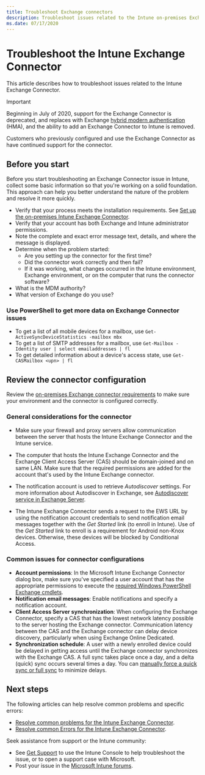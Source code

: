 ```yaml
---
title: Troubleshoot Exchange connectors
description: Troubleshoot issues related to the Intune on-premises Exchange connector.
ms.date: 07/17/2020
---
```

# Troubleshoot the Intune Exchange Connector

This article describes how to troubleshoot issues related to the Intune Exchange Connector.

> [!IMPORTANT]
>
> Beginning in July of 2020, support for the Exchange Connector is deprecated, and replaces with Exchange [hybrid modern authentication](/office365/enterprise/hybrid-modern-auth-overview) (HMA), and the ability to add an Exchange Connector to Intune is removed.
>
> Customers who previously configured and use the Exchange Connector as have continued support for the connector.

## Before you start

Before you start troubleshooting an Exchange Connector issue in Intune, collect some basic information so that you're working on a solid foundation. This approach can help you better understand the nature of the problem and resolve it more quickly.

- Verify that your process meets the installation requirements. See [Set up the on-premises Intune Exchange Connector](/mem/intune/protect/exchange-connector-install).
- Verify that your account has both Exchange and Intune administrator permissions.
- Note the complete and exact error message text, details, and where the message is displayed.
- Determine when the problem started:
  - Are you setting up the connector for the first time?
  - Did the connector work correctly and then fail?
  - If it was working, what changes occurred in the Intune environment, Exchange environment, or on the computer that runs the connector software?
- What is the MDM authority?
- What version of Exchange do you use?

### Use PowerShell to get more data on Exchange Connector issues

- To get a list of all mobile devices for a mailbox, use `Get-ActiveSyncDeviceStatistics -mailbox mbx`
- To get a list of SMTP addresses for a mailbox, use `Get-Mailbox -Identity user | select emailaddresses | fl`
- To get detailed information about a device's access state, use `Get-CASMailbox <upn> | fl`

## Review the connector configuration

Review the [on-premises Exchange connector requirements](/mem/intune/protect/exchange-connector-install#intune-exchange-connector-requirements) to make sure your environment and the connector is configured correctly.

### General considerations for the connector

- Make sure your firewall and proxy servers allow communication between the server that hosts the Intune Exchange Connector and the Intune service.

- The computer that hosts the Intune Exchange Connector and the Exchange Client Access Server (CAS) should be domain-joined and on same LAN. Make sure that the required permissions are added for the account that's used by the Intune Exchange connector.

- The notification account is used to retrieve *Autodiscover* settings. For more information about Autodiscover in Exchange, see [Autodiscover service in Exchange Server](/exchange/architecture/client-access/autodiscover).

- The Intune Exchange Connector sends a request to the EWS URL by using the notification account credentials to send notification email messages together with the *Get Started* link (to enroll in Intune). Use of the *Get Started* link to enroll is a requirement for Android non-Knox devices. Otherwise, these devices will be blocked by Conditional Access.

### Common issues for connector configurations

- **Account permissions**: In the Microsoft Intune Exchange Connector dialog box, make sure you've specified a user account that has the appropriate permissions to execute the [required Windows PowerShell Exchange cmdlets](/mem/intune/protect/exchange-connector-install#exchange-cmdlet-requirements).
- **Notification email messages**: Enable notifications and specify a notification account.
- **Client Access Server synchronization**: When configuring the Exchange Connector, specify a CAS that has the lowest network latency possible to the server hosting the Exchange connector. Communication latency between the CAS and the Exchange connector can delay device discovery, particularly when using Exchange Online Dedicated.
- **Synchronization schedule**: A user with a newly enrolled device could be delayed in getting access until the Exchange connector synchronizes with the Exchange CAS. A full sync takes place once a day, and a delta (quick) sync occurs several times a day. You can [manually force a quick sync or full sync](/mem/intune/protect/exchange-connector-install#manually-force-a-quick-sync-or-full-sync) to minimize delays.

## Next steps

The following articles can help resolve common problems and specific errors:

- [Resolve common problems for the Intune Exchange Connector](troubleshoot-exchange-connector-common-problems.md).
- [Resolve common Errors for the Intune Exchange Connector](troubleshoot-exchange-connector-common-errors.md).

Seek assistance from support or the Intune community:

- See [Get Support](/mem/get-support) to use the Intune Console to help troubleshoot the issue, or to open a support case with Microsoft.
- Post your issue in the [Microsoft Intune forums](/answers/products/mem).  
